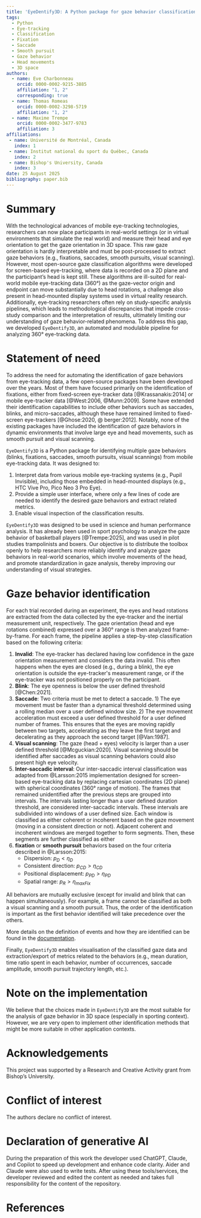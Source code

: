 ```yaml
---
title: 'EyeDentify3D: A Python package for gaze behavior classification of mobile eye-tracking data'
tags:
  - Python
  - Eye-tracking
  - Classification
  - Fixation
  - Saccade
  - Smooth pursuit
  - Gaze behavior
  - Head movements
  - 3D space
authors:
  - name: Eve Charbonneau
    orcid: 0000-0002-9215-3885
    affiliation: "1, 2"
    corresponding: true
  - name: Thomas Romeas
    orcid: 0000-0002-3298-5719
    affiliation: "1, 2"
  - name: Maxime Trempe
    orcid: 0000-0002-3477-9783
    affiliation: 3
affiliations:
 - name: Université de Montréal, Canada
   index: 1
 - name: Institut national du sport du Québec, Canada
   index: 2
 - name: Bishop's University, Canada
   index: 3
date: 25 August 2025
bibliography: paper.bib
---
```


# Summary

With the technological advances of mobile eye-tracking technologies, researchers can now place participants in 
real-world settings (or in virtual environments that simulate the real world) and measure their head and eye orientation 
to get the gaze orientation in 3D space. 
This raw gaze orientation is hardly interpretable and must be post-processed to extract gaze behaviors 
(e.g., fixations, saccades, smooth pursuits, visual scanning).
However, most open-source gaze classification algorithms were developed for screen-based eye-tracking, where data is 
recorded on a 2D plane and the participant’s head is kept still.
These algorithms are ill-suited for real-world mobile eye-tracking data (360°) as the gaze-vector origin and endpoint can 
move substantially due to head rotations, a challenge also present in head-mounted display systems used in virtual reality research.
Additionally, eye-tracking researchers often rely on study-specific analysis pipelines, which leads to methodological 
discrepancies that impede cross-study comparison and the interpretation of results, ultimately limiting our 
understanding of gaze behavior-related phenomena.
To address this gap, we developed `EyeDentify3D`, an automated and modulable pipeline for analyzing 360° eye-tracking data.


# Statement of need

To address the need for automating the identification of gaze behaviors from eye-tracking data, a few open-source 
packages have been developed over the years.
Most of them have focused primarily on the identification of fixations, either from fixed-screen eye-tracker data 
[@Krassanakis:2014] or mobile eye-tracker data [@West:2006, @Munn:2009].
Some have extended their identification capabilities to include other behaviors such as saccades, blinks, and 
micro-saccades, although these have remained limited to fixed-screen eye-trackers [@Ghose:2020, @ berger:2012].
Notably, none of the existing packages have included the identification of gaze behaviors in dynamic environments that 
involve large eye and head movements, such as smooth pursuit and visual scanning.

`EyeDentify3D` is a Python package for identifying multiple gaze behaviors (blinks, fixations, saccades, smooth pursuits, 
visual scannings) from mobile eye-tracking data. 
It was designed to:
1. Interpret data from various mobile eye-tracking systems (e.g., Pupil Invisible), including those embedded in 
head-mounted displays (e.g., HTC Vive Pro, Pico Neo 3 Pro Eye).
2. Provide a simple user interface, where only a few lines of code are needed to identify the desired 
gaze behaviors and extract related metrics.
3. Enable visual inspection of the classification results.

`EyeDentify3D` was designed to be used in science and human performance analysis. It has already been used in sport 
psychology to analyze the gaze behavior of basketball players [@Trempe:2025], and was used in pilot studies trampolinists and boxers. 
Our objective is to distribute the toolbox openly to help researchers more reliably identify and analyze gaze behaviors 
in real-world scenarios, which involve movements of the head, and promote standardization in gaze analysis, thereby 
improving our understanding of visual strategies.


# Gaze behavior identification

For each trial recorded during an experiment, the eyes and head rotations are extracted from the data collected by the 
eye-tracker and the inertial measurement unit, respectively.
The gaze orientation (head and eye rotations combined) expressed over a 360° range is then analyzed frame-by-frame.
For each frame, the pipeline applies a step-by-step classification based on the following criteria:
1. **Invalid**: The eye-tracker has declared having low confidence in the gaze orientation measurement and considers 
the data invalid. This often happens when the eyes are closed (e.g., during a blink), the eye orientation is outside 
the eye-tracker's measurement range, or if the 
eye-tracker was not positioned properly on the participant.
2. **Blink**: The eye openness is below the user defined threshold [@Chen:2021].
3. **Saccade**: Two criteria must be met to detect a saccade. 1) The eye movement must be faster than a dynamical
threshold determined using a rolling median over a user defined window size. 2) The eye 
movement acceleration must exceed a user defined threshold for a user defined number of frames. 
This ensures that the eyes are moving rapidly between two targets, accelerating as they leave the first target and 
decelerating as they approach the second target [@Van:1987].
4. **Visual scanning**: The gaze (head + eyes) velocity is larger than a user defined threshold [@Mcguckian:2020]. 
Visual scanning should be identified after saccades as visual scanning behaviors could also present high eye velocity.
5. **Inter-saccadic interval**: Our inter-saccadic interval classification was adapted from 
@Larsson:2015 implementation designed for screen-based eye-tracking data by replacing cartesian coordinates (2D plane) 
with spherical coordinates (360° range of motion). The frames that remained unidentified after the previous steps are 
grouped into intervals. The intervals lasting longer than a user defined duration threshold, are considered inter-saccadic intervals.
These intervals are subdivided into windows of a user defined size. 
Each window is classified as either coherent or incoherent based on the gaze movement (moving in a 
consistent direction or not). Adjacent coherent and incoherent windows are merged together to form segments. Then, 
these segments are further classified as either 
6. **fixation** or **smooth pursuit** behaviors based on the four criteria described in @Larsson:2015:
   * Dispersion: $p_D < \eta_D$
   * Consistent direction: $p_{CD} > \eta_{CD}$
   * Positional displacement: $p_{PD} > \eta_{PD}$
   * Spatial range: $p_R > \eta_{maxFix}$
    
All behaviors are mutually exclusive (except for invalid and blink that can happen simultaneously). For example, a frame 
cannot be classified as both a visual scanning and a smooth pursuit. Thus, the order of the identification is important as the first 
behavior identified will take precedence over the others. 

More details on the definition of events and how they are identified can be found in the 
[documentation](https://evecharbie.github.io/EyeDentify3d).

Finally, `EyeDentify3D` enables visualisation of the classified gaze data and extraction/export of metrics related to 
the behaviors (e.g., mean duration, time ratio spent in each behavior, number of occurrences, saccade amplitude, smooth 
pursuit trajectory length, etc.).

# Note on the implementation
We believe that the choices made in `EyeDentify3D` are the most suitable for the analysis of gaze behavior in 3D space 
(especially in sporting context). However, we are very open to implement other identification methods that might be more 
suitable in other application contexts.

# Acknowledgements
This project was supported by a Research and Creative Activity grant from Bishop’s University.

# Conflict of interest
The authors declare no conflict of interest.

# Declaration of generative AI
During the preparation of this work the developer used ChatGPT, Claude, and Copilot to speed up development and enhance 
code clarity. Aider and Claude were also used to write tests. After using these tools/services, the developer reviewed 
and edited the content as needed and takes full responsibility for the content of the repository.

# References
